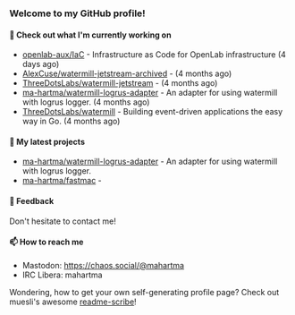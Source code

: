 ### Welcome to my GitHub profile!

#### 🔭 Check out what I'm currently working on

- [openlab-aux/IaC](https://github.com/openlab-aux/IaC) - Infrastructure as Code for OpenLab infrastructure (4 days ago)
- [AlexCuse/watermill-jetstream-archived](https://github.com/AlexCuse/watermill-jetstream-archived) -  (4 months ago)
- [ThreeDotsLabs/watermill-jetstream](https://github.com/ThreeDotsLabs/watermill-jetstream) -  (4 months ago)
- [ma-hartma/watermill-logrus-adapter](https://github.com/ma-hartma/watermill-logrus-adapter) - An adapter for using watermill with logrus logger. (4 months ago)
- [ThreeDotsLabs/watermill](https://github.com/ThreeDotsLabs/watermill) - Building event-driven applications the easy way in Go. (4 months ago)

#### 🌱 My latest projects

- [ma-hartma/watermill-logrus-adapter](https://github.com/ma-hartma/watermill-logrus-adapter) - An adapter for using watermill with logrus logger.
- [ma-hartma/fastmac](https://github.com/ma-hartma/fastmac) - 

#### 💬 Feedback

Don't hesitate to contact me!

#### 📫 How to reach me

- Mastodon: https://chaos.social/@mahartma
- IRC Libera: mahartma

Wondering, how to get your own self-generating profile page? 
Check out muesli's awesome [readme-scribe](https://github.com/muesli/readme-scribe)!

